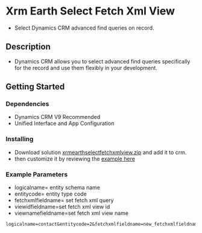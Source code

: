 # Xrm Earth Select Fetch Xml View

* Select Dynamics CRM advanced find queries on record.

## Description

* Dynamics CRM allows you to select advanced find queries specifically for the record and use them flexibly in your development.

## Getting Started

### Dependencies

* Dynamics CRM V9 Recommended
* Unified Interface and App Configuration

### Installing

* Download solution [xrmearthselectfetchxmlview.zip](https://drive.google.com/file/d/1exqfkU8cDKNVhKykTZYzb0tfdWWgpL67/view?usp=sharing)  and add it to crm.
* then customize it by reviewing the [example here](https://drive.google.com/drive/u/0/folders/14MyAatLwWEs1QLG0hCma3a9ORaC2xB1U)



### Example Parameters

* logicalname= entity schema name
* entitycode= entity type code
* fetchxmlfieldname= set fetch xml query
* viewidfieldname=set fetch xml view id
* viewnamefieldname=set fetch xml view name
```
logicalname=contact&entitycode=2&fetchxmlfieldname=new_fetchxmlfieldname&viewidfieldname=new_viewidfieldname&viewnamefieldname=new_viewnamefieldname
```

